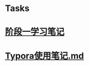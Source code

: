 # Tasks
# [阶段一学习笔记](https://github.com/YZLSJR/Tasks/blob/main/%E9%98%B6%E6%AE%B5%E4%B8%80%E5%AD%A6%E4%B9%A0%E7%AC%94%E8%AE%B0.md)
# [Typora使用笔记.md](https://github.com/YZLSJR/Tasks/blob/main/Typora%E4%BD%BF%E7%94%A8%E7%AC%94%E8%AE%B0.md)
